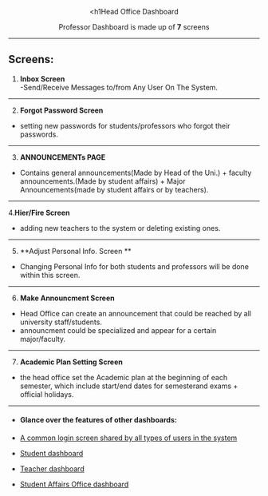 <div align="center">

<h1Head Office Dashboard</h1>
<p>
 Professor Dashboard is made up of <b>7</b> screens
</p>

</div>

---
Screens:
---
1. **Inbox Screen**  
-Send/Receive Messages to/from Any User On The System.
---
2. **Forgot Password Screen**
- setting new passwords for students/professors who forgot their passwords.
---
3. **ANNOUNCEMENTs PAGE**
- Contains general announcements(Made by Head of the Uni.) + faculty announcements.(Made by student affairs) + Major Announcements(made by student affairs or by teachers).
---
4.**Hier/Fire Screen**
- adding new teachers to the system or deleting existing ones.   
---
5. **Adjust Personal Info. Screen **
- Changing Personal Info for both students and professors will be done within this screen.
---

6. **Make Announcment Screen**
- Head Office can create an announcement that could be reached by  all university staff/students.
- announcment could be specialized and appear for a certain major/faculty.
---

7. **Academic Plan Setting Screen** 
- the head office set the Academic plan at the beginning of each semester, which include start/end dates for semesterand exams + official holidays.
---


- #### Glance over the features of other dashboards: 
  
- [A common login screen shared by all types of users in the system](./docs/Login-Screen.md)

- [Student dashboard](./docs/Student-App.md)

- [Teacher dashboard](./docs/Professor-App.md)

- [Student Affairs Office dashboard](./docs/Student-Affairs-App.md)



